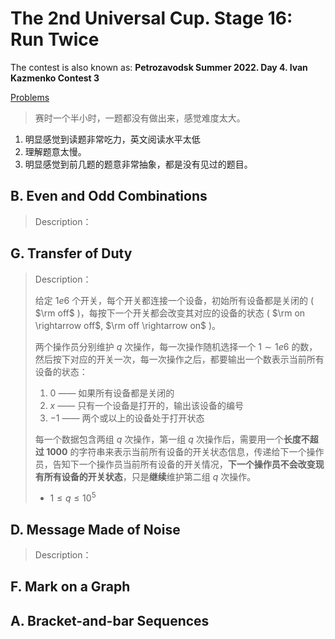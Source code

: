 # The 2nd Universal Cup. Stage 16: Run Twice

The contest is also known as: **Petrozavodsk Summer 2022. Day 4. Ivan Kazmenko Contest 3**

[Problems](https://qoj.ac/contest/1465) 


> 赛时一个半小时，一题都没有做出来，感觉难度太大。

1. 明显感觉到读题非常吃力，英文阅读水平太低
2. 理解题意太慢。
3. 明显感觉到前几题的题意非常抽象，都是没有见过的题目。




## B. Even and Odd Combinations

> Description：
>
> 



## G. Transfer of Duty

> Description：
>
> 给定 $1e6$ 个开关，每个开关都连接一个设备，初始所有设备都是关闭的 ( $\rm off$ )，每按下一个开关都会改变其对应的设备的状态 ( $\rm on \rightarrow off$, $\rm off \rightarrow on$ )。
> 
> 两个操作员分别维护 $q$ 次操作，每一次操作随机选择一个 $1 \sim 1e6$ 的数，然后按下对应的开关一次，每一次操作之后，都要输出一个数表示当前所有设备的状态：
> 1. $0$ —— 如果所有设备都是关闭的
> 2. $x$ —— 只有一个设备是打开的，输出该设备的编号
> 3. $-1$ —— 两个或以上的设备处于打开状态
>
> 每一个数据包含两组 $q$ 次操作，第一组 $q$ 次操作后，需要用一个**长度不超过 $1000$** 的字符串来表示当前所有设备的开关状态信息，传递给下一个操作员，告知下一个操作员当前所有设备的开关情况，**下一个操作员不会改变现有所有设备的开关状态**，只是**继续**维护第二组 $q$ 次操作。
> - $1 \le q \le 10^5$ 






## D. Message Made of Noise


> Description：
>
> 


## F. Mark on a Graph




## A. Bracket-and-bar Sequences



